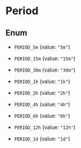 

# Period

## Enum


* `PERIOD_5m` (value: `"5m"`)

* `PERIOD_15m` (value: `"15m"`)

* `PERIOD_30m` (value: `"30m"`)

* `PERIOD_1h` (value: `"1h"`)

* `PERIOD_2h` (value: `"2h"`)

* `PERIOD_4h` (value: `"4h"`)

* `PERIOD_6h` (value: `"6h"`)

* `PERIOD_12h` (value: `"12h"`)

* `PERIOD_1d` (value: `"1d"`)



